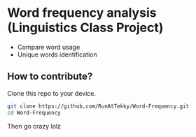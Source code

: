 # Word frequency analysis (Linguistics Class Project)
- Compare word usage
- Unique words identification

## How to contribute?
Clone this repo to your device.

```bash
git clone https://github.com/RunAtTekky/Word-Frequency.git
cd Word-Frequency
```

Then go crazy lolz
